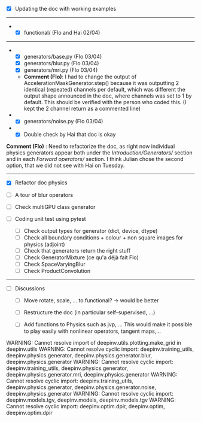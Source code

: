 - [x] Updating the doc with working examples
_ _ _ 
- 
	- [x] functional/ (Flo and Hai 02/04)
_ _ _ 
- 
	- [x] generators/base.py (Flo 03/04)
	- [x] generators/blur.py (Flo 03/04)
	- [x] generators/mri.py (Flo 03/04)
	- **Comment (Flo)**: I had to change the output of AccelerationMaskGenerator.step() because it was outputting 2 identical (repeated) channels per default, which was different the output shape announced in the doc, where channels was set to 1 by default. This should be verified with the person who coded this. (I kept the 2 channel return as a commented line)
- - [x] generators/noise.py (Flo 03/04)

- - [x] Double check by Hai that doc is okay

**Comment (Flo)** : Need to refactorize the doc, as right now individual physics generators appear both under the *Introduction/Generators/* section and in each *Forward operators/* section. I think Julian chose the second option, that we did not see with Hai on Tuesday.

_ _ _ 
- [x] Refactor doc physics
- [ ] A tour of blur operators
- [ ] Check multiGPU class generator

- [ ] Coding unit test using pytest
  - [ ] Check output types for generator (dict, device, dtype)
  - [ ] Check all boundary conditions + colour + non square images for physics (adjoint)
  - [ ] Check that generators return the right stuff
  - [ ] Check GeneratorMixture (ce qu'a déjà fait Flo)
  - [ ] Check SpaceVaryingBlur
  - [ ] Check ProductConvolution
_ _ _ 
- [ ] Discussions
  - [ ] Move rotate, scale, ... to functional? -> would be better
  - [ ] Restructure the doc (in particular self-supervised, ...)
  - [ ] Add functions to Physics such as jvp, ... This would make it possible to play easily with nonlinear operators, tangent maps,...


WARNING: Cannot resolve import of deepinv.utils.plotting.make_grid in deepinv.utils
WARNING: Cannot resolve cyclic import: deepinv.training_utils, deepinv.physics.generator, deepinv.physics.generator.blur, deepinv.physics.generator
WARNING: Cannot resolve cyclic import: deepinv.training_utils, deepinv.physics.generator, deepinv.physics.generator.mri, deepinv.physics.generator
WARNING: Cannot resolve cyclic import: deepinv.training_utils, deepinv.physics.generator, deepinv.physics.generator.noise, deepinv.physics.generator
WARNING: Cannot resolve cyclic import: deepinv.models.tgv, deepinv.models, deepinv.models.tgv
WARNING: Cannot resolve cyclic import: deepinv.optim.dpir, deepinv.optim, deepinv.optim.dpir
